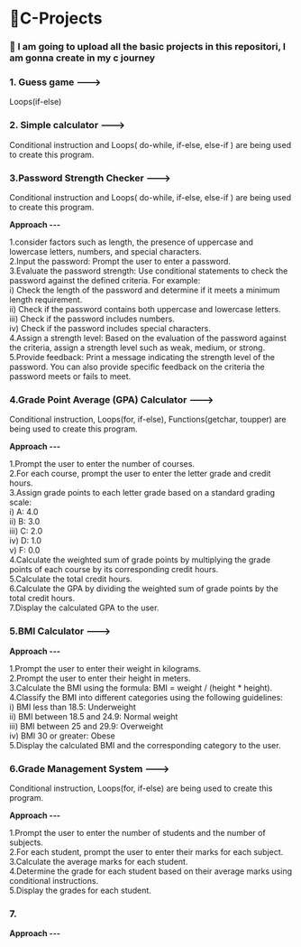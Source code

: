 # 🚀C-Projects

<h3><b>🎯 I am going to upload all the basic projects in this repositori, I am gonna create in my c journey </b></h3>

<h3>1. Guess game ---></h3>

Loops(if-else) 

<h3>2. Simple calculator ---></h3> 

Conditional instruction and Loops( do-while, if-else, else-if ) are being used to create this program.

<h3>3.Password Strength Checker ---></h3>

Conditional instruction and Loops( do-while, if-else, else-if ) are being used to create this program.

<b>Approach ---</b>

1.consider factors such as length, the presence of uppercase and lowercase letters, numbers, and special characters.<br>
2.Input the password: Prompt the user to enter a password.<br>
3.Evaluate the password strength: Use conditional statements to check the password against the defined criteria. For example:<br>
i) Check the length of the password and determine if it meets a minimum length requirement.<br>
ii) Check if the password contains both uppercase and lowercase letters.<br>
iii) Check if the password includes numbers.<br>
iv) Check if the password includes special characters.<br>
4.Assign a strength level: Based on the evaluation of the password against the criteria, assign a strength level such as weak, medium, or strong.<br>
5.Provide feedback: Print a message indicating the strength level of the password. You can also provide specific feedback on the criteria the password meets or fails to meet.

<h3>4.Grade Point Average (GPA) Calculator ---></h3>

Conditional instruction, Loops(for, if-else), Functions(getchar, toupper) are being used to create this program.

<b>Approach ---</b>

1.Prompt the user to enter the number of courses.<br>
2.For each course, prompt the user to enter the letter grade and credit hours.<br>
3.Assign grade points to each letter grade based on a standard grading scale:<br>
i) A: 4.0<br>
ii) B: 3.0<br>
iii) C: 2.0<br>
iv) D: 1.0<br>
v) F: 0.0<br>
4.Calculate the weighted sum of grade points by multiplying the grade points of each course by its corresponding credit hours.<br>
5.Calculate the total credit hours.<br>
6.Calculate the GPA by dividing the weighted sum of grade points by the total credit hours.<br>
7.Display the calculated GPA to the user.<br>

<h3>5.BMI Calculator ---></h3>

<b>Approach ---</b>

1.Prompt the user to enter their weight in kilograms.<br>
2.Prompt the user to enter their height in meters.<br>
3.Calculate the BMI using the formula: BMI = weight / (height * height).<br>
4.Classify the BMI into different categories using the following guidelines:<br>
i) BMI less than 18.5: Underweight<br>
ii) BMI between 18.5 and 24.9: Normal weight<br>
iii) BMI between 25 and 29.9: Overweight<br>
iv) BMI 30 or greater: Obese<br>
5.Display the calculated BMI and the corresponding category to the user.<br>

<h3>6.Grade Management System ---></h3>

Conditional instruction, Loops(for, if-else) are being used to create this program.

<b>Approach ---</b>

1.Prompt the user to enter the number of students and the number of subjects.<br>
2.For each student, prompt the user to enter their marks for each subject.<br>
3.Calculate the average marks for each student.<br>
4.Determine the grade for each student based on their average marks using conditional instructions.<br>
5.Display the grades for each student.<br>

<h3>7.</h3>

<b>Approach ---</b>

